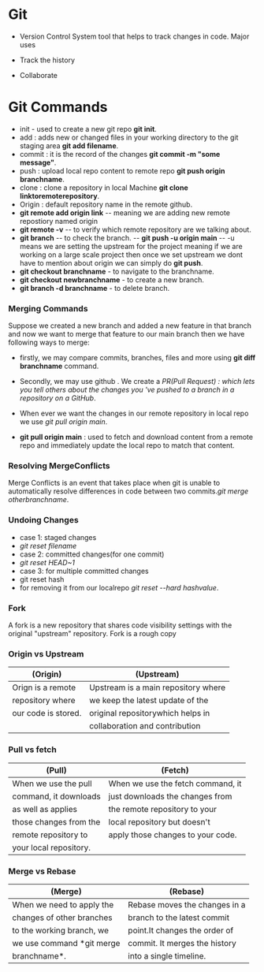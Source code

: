 # Git

- Version Control System tool that helps to track changes in code. Major uses

- Track the history
- Collaborate

# Git Commands

- init - used to create a new git repo **git init**.
- add : adds new or changed files in your working directory to the git staging area **git add filename**.
- commit : it is the record of the changes **git commit -m "some message"**.
- push : upload local repo content to remote repo **git push origin branchname**.
- clone : clone a repository in local Machine **git clone linktoremoterepository**.
- Origin : default repository name in the remote github.
- **git remote add origin link** -- meaning we are adding new remote repostiory named origin
- **git remote -v** -- to verify which remote repository are we talking about.
- **git branch** -- to check the branch.
  -- **git push -u origin main** -- -u means we are setting the upstream for the project meaning if we are working on a large scale project then once we set upstream we dont have to mention about origin we can simply do **git push**.
- **git checkout branchname** - to navigate to the branchname.
- **git checkout newbranchname** - to create a new branch.
- **git branch -d branchname** - to delete branch.

### Merging Commands

Suppose we created a new branch and added a new feature in that branch and now we want to merge that feature to our main branch then we have following ways to merge:

- firstly, we may compare commits, branches, files and more using **git diff branchname** command.

- Secondly, we may use github . We create a _PR(Pull Request) : which lets you tell others about the changes you 've pushed to a branch in a repository on a GitHub_.

- When ever we want the changes in our remote repository in local repo we use _git pull origin main_.

- **git pull origin main** : used to fetch and download content from a remote repo and immediately update the local repo to match that content.

### Resolving MergeConflicts

Merge Conflicts is an event that takes place when git is unable to automatically resolve differences in code between two commits._git merge otherbranchname_.

### Undoing Changes

- case 1: staged changes
- _git reset filename_
- case 2: committed changes(for one commit)
- _git reset HEAD~1_
- case 3: for multiple committed changes
- git reset hash
- for removing it from our localrepo _git reset --hard hashvalue_.

### Fork

A fork is a new repository that shares code visibility settings with the original "upstream" repository.
Fork is a rough copy

### Origin vs Upstream

| (Origin)            | (Upstream)                          |
| ------------------- | ----------------------------------- |
| Orign is a remote   | Upstream is a main repository where |
| repository where    | we keep the latest update of the    |
| our code is stored. | original repositorywhich helps in   |
|                     | collaboration and contribution      |

### Pull vs fetch

| (Pull)                 | (Fetch)                           |
| ---------------------- | --------------------------------- |
| When we use the pull   | When we use the fetch command, it |
| command, it downloads  | just downloads the changes from   |
| as well as applies     | the remote repository to your     |
| those changes from the | local repository but doesn't      |
| remote repository to   | apply those changes to your code. |
| your local repository. |                                   |

### Merge vs Rebase

| (Merge)                    | (Rebase)                      |
| -------------------------- | ----------------------------- |
| When we need to apply the  | Rebase moves the changes in a |
| changes of other branches  | branch to the latest commit   |
| to the working branch, we  | point.It changes the order of |
| we use command \*git merge | commit. It merges the history |
| branchname\*.              | into a single timeline.       |
